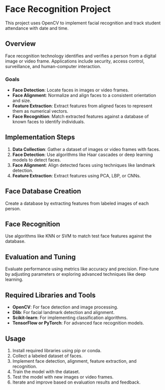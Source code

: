 # Face Recognition Project

This project uses OpenCV to implement facial recognition and track student attendance with date and time.

## Overview

Face recognition technology identifies and verifies a person from a digital image or video frame. Applications include security, access control, surveillance, and human-computer interaction.

### Goals

- **Face Detection**: Locate faces in images or video frames.
- **Face Alignment**: Normalize and align faces to a consistent orientation and size.
- **Feature Extraction**: Extract features from aligned faces to represent them as numerical vectors.
- **Face Recognition**: Match extracted features against a database of known faces to identify individuals.

## Implementation Steps

1. **Data Collection**: Gather a dataset of images or video frames with faces.
2. **Face Detection**: Use algorithms like Haar cascades or deep learning models to detect faces.
3. **Face Alignment**: Align detected faces using techniques like landmark detection.
4. **Feature Extraction**: Extract features using PCA, LBP, or CNNs.

## Face Database Creation

Create a database by extracting features from labeled images of each person.

## Face Recognition

Use algorithms like KNN or SVM to match test face features against the database.

## Evaluation and Tuning

Evaluate performance using metrics like accuracy and precision. Fine-tune by adjusting parameters or exploring advanced techniques like deep learning.

## Required Libraries and Tools

- **OpenCV**: For face detection and image processing.
- **Dlib**: For facial landmark detection and alignment.
- **Scikit-learn**: For implementing classification algorithms.
- **TensorFlow or PyTorch**: For advanced face recognition models.

## Usage

1. Install required libraries using pip or conda.
2. Collect a labeled dataset of faces.
3. Implement face detection, alignment, feature extraction, and recognition.
4. Train the model with the dataset.
5. Test the model with new images or video frames.
6. Iterate and improve based on evaluation results and feedback.
